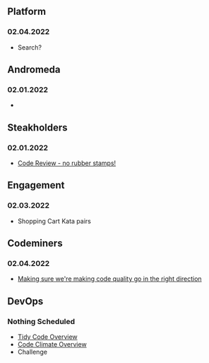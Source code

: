 ## Platform
### 02.04.2022
* Search?

## Andromeda
### 02.01.2022
* 

## Steakholders
### 02.01.2022
* [Code Review - no rubber stamps!](https://github.com/StrongMind/culture/blob/master/tech_sessions/pull_request_review_checklist.md)

## Engagement
### 02.03.2022
* Shopping Cart Kata pairs

## Codeminers
### 02.04.2022
* [Making sure we're making code quality go in the right direction](https://codeclimate.com/repos/618b00246f8b7a3a320020b4/compare/3f4d1f5eeed5508ceb9765c9e5f19d38b4af0765...fbc4dbceeb4cb3bcb99f90e68cbbf93df004d505)

## DevOps
### Nothing Scheduled
* [Tidy Code Overview](https://github.com/StrongMind/culture/blob/master/tech_sessions/tidy_code.md)
* [Code Climate Overview](http://www.codeclimate.com)
* Challenge
